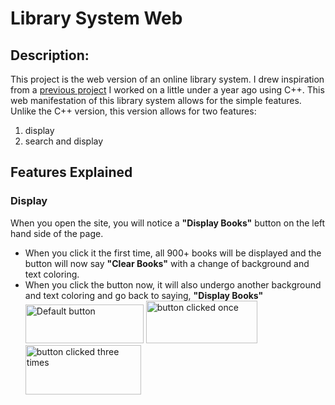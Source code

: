 # Library System Web

## Description:
This project is the web version of an online library system. I drew inspiration from a [previous project](https://github.com/Tyrone21nc/Library-System) 
I worked on a little under a year ago using C++. This web manifestation of this library system allows for the simple features. Unlike the C++ version, 
this version allows for two features:
  1. display
  2. search and display

## Features Explained
### Display
When you open the site, you will notice a **"Display Books"** button on the left hand side of the page.
- When you click it the first time, all 900+ books will be displayed and the button will now say
     **"Clear Books"** with a change of background and text coloring.
- When you click the button now, it will also undergo another background and text coloring and go back
     to saying, **"Display Books"**
<img width="189" height="62" alt="Default button" src="https://github.com/user-attachments/assets/c8c6c313-5227-4500-bcf4-ae4c4e78ad4c" />  <img width="178" height="68" alt="button clicked once" src="https://github.com/user-attachments/assets/8114bf7f-40fe-4274-be8f-fabf5f286f41" />  <img width="185" height="79" alt="button clicked three times" src="https://github.com/user-attachments/assets/8f7519a2-6abd-4535-bed3-9e3cd38a1bd3" />



